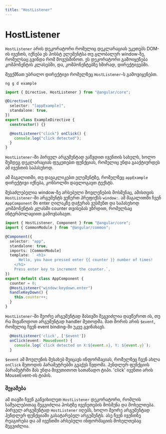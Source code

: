 ```yaml
---
title: "HostListener"
---
```


# HostListener

`HostListener` არის დეკორატორი რომელიც დეკლარაციას უკეთებს DOM-ის ივენთს,
იქნება ეს ჰოსსტ ელემენტსა თუ გლობალურ window-ზე, რომელსაც გვინდა რომ მოვუსმინოთ.
ეს დეკორატორი გამოიყენება კომპონენტის კლასებში, და, კომპონენტებზე ხშირად, დირექტივებში.

შევქმნათ უბრალო დირექტივი რომელზეც `HostListener`-ს გამოვიყენებთ.

```
ng g d example
```

```ts
import { Directive, HostListener } from "@angular/core";

@Directive({
  selector: "[appExample]",
  standalone: true,
})
export class ExampleDirective {
  constructor() {}

  @HostListener("click") onClick() {
    console.log("click detected");
  }
}
```

`HostListener`-ში პირველ არგუმენტად ვაწვდით ივენთის სახელს, ხოლო
შემდეგ დეკლარაციას ფუკეთებთ ფუნქციას, რომელიც უნდა გააქტიურდეს
ამ ივენთის საპასუხოდ.

ამ მაგალითში, თუ დავაკლიკებთ ელემენტზე, რომელზეც `appExample` დირექტივი
იქნება, კონსოლში დავლოგავთ ტექსტს.

შესაძლებელია window-ზე არსებული მოვლენების მოსმენაც, ამისთვის `HostListener`-ში
არგუმენტს ვუწერთ პრეფიქსს `window:`. ამ მაგალითში ჩვენ `AppComponent` ში
enter ღილაკზე დაჭერას ვუსმენთ და საპასუხოდ კომპონენტის კლასში counter თვისებას
ვზრდით, რომელსაც ინტერპოლაციით გამოვსახავთ.

```ts
import { HostListener, Component } from "@angular/core";
import { CommonModule } from "@angular/common";

@Component({
  selector: "app",
  standalone: true,
  imports: [CommonModule]
  template: ` <h1>
      Hello, you have pressed enter {{ counter }} number of times!
    </h1>
    Press enter key to increment the counter.`,
})
export default class AppComponent {
  counter = 0;
  @HostListener("window:keydown.enter")
  handleKeyDown() {
    this.counter++;
  }
}
```

`HostListener`-ში მეორე არგუმენტად მასივში შეგვიძლია დავწეროთ ის,
თუ რა მივაწოდოთ არგუმენტად handler მეთოდმა. მათ შორის არის
`$event`, რომელიც ჩვენ event binding-ში უკვე გვინახავს.

```ts
  @HostListener('click', ['$event'])
  onClick(event: MouseEvent) {
    console.log(`click detected on X:${event.x}, Y: ${event.y}`);
  }
```

`$event` ამ მოვლენის შესახებ შეიცავს ინფორმაციას, რომელზეც ჩვენ ახლა `onClick`
მეთოდის პარამეტრებში გვაქვს წვდომა. ჰენდლერ ფუნქციის პარამეტრში
მას უნდა მივუთითოთ სათანადო ტიპი. 'click' ივენთი არის MouseEvent-ის ტიპის.

### შეჯამება

ამ თავში ჩვენ განვიხილეთ `HostListener` დეკორატორი, რომლის საშუალებითაც
შეგვიძლია ჰოსტზე ივენეთების მოსმენა და მოხელთება. პირველ არგუმენტად
`HostListener` იღებს, ხოლო მეორე არგუმენტად ჰენდლერ ფუნქციაში გასატარებელ
არგუმენტს. ასე ჩვენ ივენთზე რეაგირება და ამ ივენთში არსებული ინფორმაციის
მოხელთებაც შეგვიძლია.

